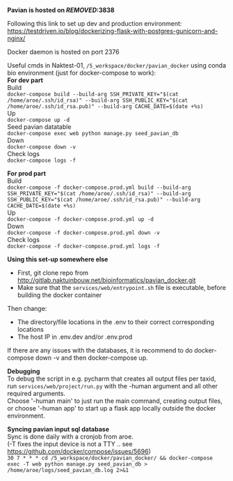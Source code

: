 **Pavian is hosted on ***REMOVED***:3838**

Following this link to set up dev and production environment:  
https://testdriven.io/blog/dockerizing-flask-with-postgres-gunicorn-and-nginx/

Docker daemon is hosted on port 2376

Useful cmds in Naktest-01, `/5_workspace/docker/pavian_docker` using conda bio environment (just for docker-compose to work):  
**For dev part**  
Build  
`docker-compose build --build-arg SSH_PRIVATE_KEY="$(cat /home/aroe/.ssh/id_rsa)" --build-arg SSH_PUBLIC_KEY="$(cat /home/aroe/.ssh/id_rsa.pub)" --build-arg CACHE_DATE=$(date +%s)`  
Up  
`docker-compose up -d`  
Seed pavian datatable  
`docker-compose exec web python manage.py seed_pavian_db`  
Down  
`docker-compose down -v`  
Check logs  
`docker-compose logs -f`


**For prod part**  
 Build  
 `docker-compose -f docker-compose.prod.yml build --build-arg SSH_PRIVATE_KEY="$(cat /home/aroe/.ssh/id_rsa)" --build-arg SSH_PUBLIC_KEY="$(cat /home/aroe/.ssh/id_rsa.pub)" --build-arg CACHE_DATE=$(date +%s)`  
 Up  
 `docker-compose -f docker-compose.prod.yml up -d`  
 Down  
 `docker-compose -f docker-compose.prod.yml down -v`  
 Check logs  
`docker-compose -f docker-compose.prod.yml logs -f`  
 
 
 **Using this set-up somewhere else**   
 *  First, git clone repo from  http://gitlab.naktuinbouw.net/bioinformatics/pavian_docker.git  
 *  Make sure that the `services/web/entrypoint.sh` file is executable, before building the docker container  
 
 Then change:  
 *  The directory/file locations in the .env to their correct corresponding locations
 *  The host IP in .env.dev and/or .env.prod
 
 
 If there are any issues with the databases, it is recommend to do docker-compose down -v and then docker-compose up.  
 
**Debugging**  
To debug the script in e.g. pycharm that creates all output files per taxid, run `services/web/project/run.py`  with the -human argument and all other required arguments.  
Choose '-human main' to just run the main command, creating output files, or choose '-human app' to start up a flask app locally outside the docker environment.


**Syncing pavian input sql database**  
Sync is done daily with a cronjob from aroe.  
(-T fixes the input device is not a TTY .. see https://github.com/docker/compose/issues/5696)  
`30 7 * * * cd /5_workspace/docker/pavian_docker/ && docker-compose exec -T web python manage.py seed_pavian_db > /home/aroe/logs/seed_pavian_db.log 2>&1`